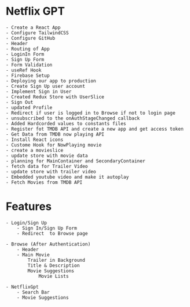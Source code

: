 
# Netflix GPT

    - Create a React App
    - Configure TailwindCSS
    - Configure GitHub
    - Header 
    - Routing of App
    - LoginIn Form
    - Sign Up Form
    - Form Validation
    - useRef Hook
    - Firebase Setup
    - Deploying our app to production
    - Create Sign Up user account
    - Implement Sign in User
    - Created Redux Store with UserSlice
    - Sign Out
    - updated Profile
    - Redirect if user is logged in to Browse if not to login page
    - unsubscribed to the onAuthStageChanged callback
    - Added Hardcorded values to constants files
    - Register fot TMDB API and create a new app and get access token
    - Get Data from TMDB now playing API
    - Install React icons
    - Custome Hook for NowPlaying movie
    - create a movieslice
    - update store with movie data
    - planning for MainContainer and SecondaryContainer
    - fetch data for Trailer Video
    - update store with trailer video
    - Embedded youtube video and make it autoplay
    - Fetch Movies from TMDB API


# Features

    - Login/Sign Up 
        - Sign In/Sign Up Form
        - Redirect  to Browse page

    - Browse (After Authentication)
        - Header
        - Main Movie
            Trailer in Background
            Title & Description
            Movie Suggestions
                Movie Lists 

    - NetflixGpt
        - Search Bar
        - Movie Suggestions 